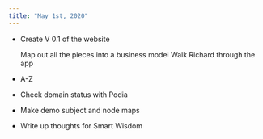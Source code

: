 ```yaml
---
title: "May 1st, 2020"
---
```


- Create V 0.1 of the website<span id='K6GCE3bvk'/>

  Map out all the pieces into a business model
  Walk Richard through the app
- A-Z<span id='MaPO0ceND'/>
- Check domain status with Podia<span id='CZ4LPc-n5'/>
- Make demo subject and node maps<span id='sbTVwFOzY'/>
- Write up thoughts for Smart Wisdom<span id='O4CLHsTJV'/>
